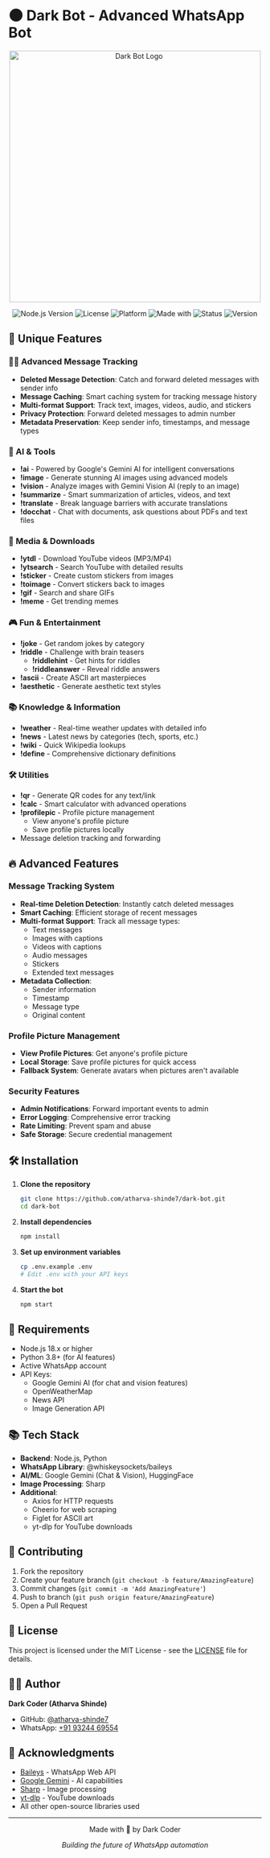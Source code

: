 # 🌑 Dark Bot - Advanced WhatsApp Bot

<div align="center">
  <img src="https://i.ibb.co/FXcp1Hd/dark-bot-banner.png" alt="Dark Bot Logo" width="500"/>
  
  ![Node.js Version](https://img.shields.io/badge/Node.js-18.x-green)
  ![License](https://img.shields.io/badge/License-MIT-blue)
  ![Platform](https://img.shields.io/badge/Platform-WhatsApp-brightgreen)
  ![Made with](https://img.shields.io/badge/Made%20with-Baileys-purple)
  ![Status](https://img.shields.io/badge/Status-Active-success)
  ![Version](https://img.shields.io/badge/Version-2.1-blue)
</div>

## 🌟 Unique Features

### 🕵️‍♂️ Advanced Message Tracking
- **Deleted Message Detection**: Catch and forward deleted messages with sender info
- **Message Caching**: Smart caching system for tracking message history
- **Multi-format Support**: Track text, images, videos, audio, and stickers
- **Privacy Protection**: Forward deleted messages to admin number
- **Metadata Preservation**: Keep sender info, timestamps, and message types

### 🤖 AI & Tools
- **!ai** - Powered by Google's Gemini AI for intelligent conversations
- **!image** - Generate stunning AI images using advanced models
- **!vision** - Analyze images with Gemini Vision AI (reply to an image)
- **!summarize** - Smart summarization of articles, videos, and text
- **!translate** - Break language barriers with accurate translations
- **!docchat** - Chat with documents, ask questions about PDFs and text files

### 📱 Media & Downloads
- **!ytdl** - Download YouTube videos (MP3/MP4)
- **!ytsearch** - Search YouTube with detailed results
- **!sticker** - Create custom stickers from images
- **!toimage** - Convert stickers back to images
- **!gif** - Search and share GIFs
- **!meme** - Get trending memes

### 🎮 Fun & Entertainment
- **!joke** - Get random jokes by category
- **!riddle** - Challenge with brain teasers
  - **!riddlehint** - Get hints for riddles
  - **!riddleanswer** - Reveal riddle answers
- **!ascii** - Create ASCII art masterpieces
- **!aesthetic** - Generate aesthetic text styles

### 📚 Knowledge & Information
- **!weather** - Real-time weather updates with detailed info
- **!news** - Latest news by categories (tech, sports, etc.)
- **!wiki** - Quick Wikipedia lookups
- **!define** - Comprehensive dictionary definitions

### 🛠️ Utilities
- **!qr** - Generate QR codes for any text/link
- **!calc** - Smart calculator with advanced operations
- **!profilepic** - Profile picture management
  - View anyone's profile picture
  - Save profile pictures locally
- Message deletion tracking and forwarding

## 🔥 Advanced Features

### Message Tracking System
- **Real-time Deletion Detection**: Instantly catch deleted messages
- **Smart Caching**: Efficient storage of recent messages
- **Multi-format Support**: Track all message types:
  - Text messages
  - Images with captions
  - Videos with captions
  - Audio messages
  - Stickers
  - Extended text messages
- **Metadata Collection**:
  - Sender information
  - Timestamp
  - Message type
  - Original content

### Profile Picture Management
- **View Profile Pictures**: Get anyone's profile picture
- **Local Storage**: Save profile pictures for quick access
- **Fallback System**: Generate avatars when pictures aren't available

### Security Features
- **Admin Notifications**: Forward important events to admin
- **Error Logging**: Comprehensive error tracking
- **Rate Limiting**: Prevent spam and abuse
- **Safe Storage**: Secure credential management

## 🛠️ Installation

1. **Clone the repository**
   ```bash
   git clone https://github.com/atharva-shinde7/dark-bot.git
   cd dark-bot
   ```

2. **Install dependencies**
   ```bash
   npm install
   ```

3. **Set up environment variables**
   ```bash
   cp .env.example .env
   # Edit .env with your API keys
   ```

4. **Start the bot**
   ```bash
   npm start
   ```

## 🔧 Requirements

- Node.js 18.x or higher
- Python 3.8+ (for AI features)
- Active WhatsApp account
- API Keys:
  - Google Gemini AI (for chat and vision features)
  - OpenWeatherMap
  - News API
  - Image Generation API

## 📚 Tech Stack

- **Backend**: Node.js, Python
- **WhatsApp Library**: @whiskeysockets/baileys
- **AI/ML**: Google Gemini (Chat & Vision), HuggingFace
- **Image Processing**: Sharp
- **Additional**: 
  - Axios for HTTP requests
  - Cheerio for web scraping
  - Figlet for ASCII art
  - yt-dlp for YouTube downloads

## 🤝 Contributing

1. Fork the repository
2. Create your feature branch (`git checkout -b feature/AmazingFeature`)
3. Commit changes (`git commit -m 'Add AmazingFeature'`)
4. Push to branch (`git push origin feature/AmazingFeature`)
5. Open a Pull Request

## 📝 License

This project is licensed under the MIT License - see the [LICENSE](LICENSE) file for details.

## 👨‍💻 Author

**Dark Coder (Atharva Shinde)**
- GitHub: [@atharva-shinde7](https://github.com/atharva-shinde7)
- WhatsApp: [+91 93244 69554](https://wa.me/919324469554)

## 💫 Acknowledgments

- [Baileys](https://github.com/WhiskeySockets/Baileys) - WhatsApp Web API
- [Google Gemini](https://deepmind.google/technologies/gemini/) - AI capabilities
- [Sharp](https://sharp.pixelplumbing.com/) - Image processing
- [yt-dlp](https://github.com/yt-dlp/yt-dlp) - YouTube downloads
- All other open-source libraries used

---
<div align="center">
  Made with 🖤 by Dark Coder
  
  *Building the future of WhatsApp automation*
</div> 
